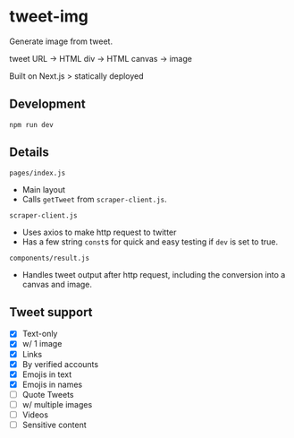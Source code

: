 # tweet-img
 
Generate image from tweet.

tweet URL -> HTML div -> HTML canvas -> image

Built on Next.js > statically deployed

## Development
```
npm run dev
```
## Details
`pages/index.js`
- Main layout
- Calls `getTweet` from `scraper-client.js`.

`scraper-client.js`
- Uses axios to make http request to twitter
- Has a few string `const`s for quick and easy testing if `dev` is set to true.

`components/result.js`
- Handles tweet output after http request, including the conversion into a canvas and image.

## Tweet support
- [x] Text-only
- [x] w/ 1 image
- [x] Links
- [x] By verified accounts
- [x] Emojis in text
- [x] Emojis in names
- [ ] Quote Tweets
- [ ] w/ multiple images
- [ ] Videos
- [ ] Sensitive content
